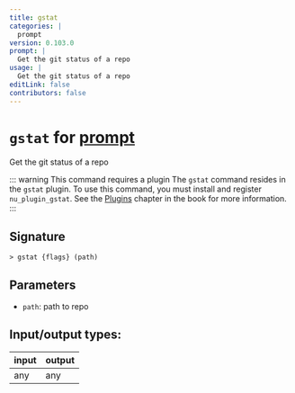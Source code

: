 ```yaml
---
title: gstat
categories: |
  prompt
version: 0.103.0
prompt: |
  Get the git status of a repo
usage: |
  Get the git status of a repo
editLink: false
contributors: false
---
```

<!-- This file is automatically generated. Please edit the command in https://github.com/nushell/nushell instead. -->

# `gstat` for [prompt](/commands/categories/prompt.md)

<div class='command-title'>Get the git status of a repo</div>

::: warning This command requires a plugin
The `gstat` command resides in the `gstat` plugin.
To use this command, you must install and register `nu_plugin_gstat`.
See the [Plugins](/book/plugins.html) chapter in the book for more information.
:::


## Signature

```> gstat {flags} (path)```

## Parameters

 -  `path`: path to repo


## Input/output types:

| input | output |
| ----- | ------ |
| any   | any    |
